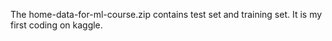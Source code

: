 The home-data-for-ml-course.zip contains test set and training set.
It is my first coding on kaggle.
